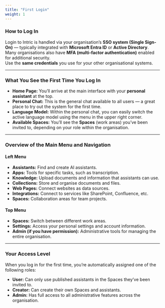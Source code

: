 ```yaml
---
title: "First Login"
weight: 1
---
```


### How to Log In
Login to Intric is handled via your organisation’s **SSO system (Single Sign-On)** — typically integrated with **Microsoft Entra ID** or **Active Directory**.  
Many organisations also have **MFA (multi-factor authentication)** enabled for additional security.  
Use the **same credentials** you use for your other organisational systems.

---

### What You See the First Time You Log In
- **Home Page:** You’ll arrive at the main interface with your **personal assistant** at the top.  
- **Personal Chat:** This is the general chat available to all users — a great place to try out the system for the first time.  
- **Language Model:** Within the personal chat, you can easily switch the active language model using the menu in the upper right corner.  
- **Available Spaces:** You’ll see the **Spaces** (work areas) you’ve been invited to, depending on your role within the organisation.

---

### Overview of the Main Menu and Navigation

#### Left Menu
- **Assistants:** Find and create AI assistants.  
- **Apps:** Tools for specific tasks, such as transcription.  
- **Knowledge:** Upload documents and information that assistants can use.  
- **Collections:** Store and organise documents and files.  
- **Web Pages:** Connect websites as data sources.  
- **Integrations:** Connect to services like SharePoint, Confluence, etc.  
- **Spaces:** Collaboration areas for team projects.

#### Top Menu
- **Spaces:** Switch between different work areas.  
- **Settings:** Access your personal settings and account information.  
- **Admin (if you have permission):** Administrative tools for managing the entire organisation.

---

### Your Access Level
When you log in for the first time, you’re automatically assigned one of the following roles:

- **User:** Can only use published assistants in the Spaces they’ve been invited to.  
- **Creator:** Can create their own Spaces and assistants.  
- **Admin:** Has full access to all administrative features across the organisation.
